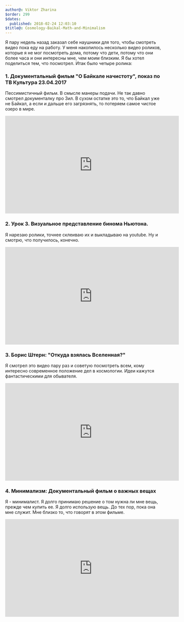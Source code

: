 ```yaml
---
author@: Viktor Zharina
$order: 299
$dates:
  published: 2018-02-24 12:03:10
$title@: Cosmology-Baikal-Math-and-Minimalism
---
```

Я пару недель назад заказал себе наушники для того, чтобы смотреть видео пока еду на работу. У меня накопилось несколько видео роликов, которые я не мог посмотреть дома, потому что дети, потому что они более часа и они интересны мне, чем моим близким. Я бы хотел поделиться тем, что посмотрел.
Итак было четыре ролика:

### 1. Документальный фильм "О Байкале начистоту", показ по ТВ Культура 23.04.2017

Пессимистичный фильм. В смысле манеры подачи. Не так давно смотрел документалку про Зил. В сухом остатке это то, что Байкал уже не Байкал, а если и дальше его загрязнять, то потеряем самое чистое озеро в мире.
<div class="videoWrapper">
	<iframe width="560" height="315" src="https://www.youtube.com/embed/4WejFC9HZPg?rel=0" frameborder="0" allow="autoplay; encrypted-media" allowfullscreen></iframe>
</div>


### 2. Урок 3. Визуальное представление бинома Ньютона. 

Я нарезаю ролики, точнее склеиваю их и выкладываю на youtube. Ну и смотрю, что получилось, конечно.
<div class="videoWrapper">
	<iframe width="560" height="315" src="https://www.youtube.com/embed/Pwvp2H0hx4E?rel=0" frameborder="0" allow="autoplay; encrypted-media" allowfullscreen></iframe>
</div>


### 3. Борис Штерн: "Откуда взялась Вселенная?"

Я смотрел это видео пару раз и советую посмотреть всем, кому интересно современное положение дел в космологии. Идеи кажутся фантастическими для обывателя.
<div class="videoWrapper">
	<iframe width="560" height="315" src="https://www.youtube.com/embed/mU6p52J1CNY?rel=0" frameborder="0" allow="autoplay; encrypted-media" allowfullscreen></iframe>
</div>


### 4. Минимализм: Документальный фильм о важных вещах

Я - минималист. Я долго принимаю решение о том нужна ли мне вещь, прежде чем купить ее. Я долго использую вещь. До тех пор, пока она мне служит. Мне близко то, что говорят в этом фильме.
<div class="videoWrapper">
	<iframe width="560" height="315" src="https://www.youtube.com/embed/8DYx-gZQacg?rel=0" frameborder="0" allow="autoplay; encrypted-media" allowfullscreen></iframe>
</div>
